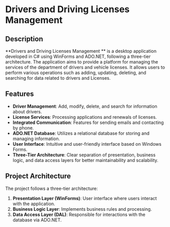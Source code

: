 # Drivers and Driving Licenses Management 

## Description
**Drivers and Driving Licenses Management ** is a desktop application developed in C# using WinForms and ADO.NET, following a three-tier architecture. The application aims to provide a platform for managing the services of the department of drivers and vehicle licenses. It allows users to perform various operations such as adding, updating, deleting, and searching for data related to drivers and Licenses.

## Features
- **Driver Management**: Add, modify, delete, and search for information about drivers.
- **License Services**: Processing applications and renewals of licenses.
- **Integrated Communication**: Features for sending emails and contacting by phone.
- **ADO.NET Database**: Utilizes a relational database for storing and managing information.
- **User Interface**: Intuitive and user-friendly interface based on Windows Forms.
- **Three-Tier Architecture**: Clear separation of presentation, business logic, and data access layers for better maintainability and scalability.

## Project Architecture
The project follows a three-tier architecture:
1. **Presentation Layer (WinForms)**: User interface where users interact with the application.
2. **Business Logic Layer**: Implements business rules and processing.
3. **Data Access Layer (DAL)**: Responsible for interactions with the database via ADO.NET.

